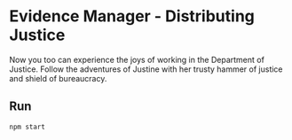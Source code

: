 # Evidence Manager - Distributing Justice

Now you too can experience the joys of working in the Department of Justice. Follow the adventures of Justine with her trusty hammer of justice and shield of bureaucracy. 

## Run

```
npm start
```